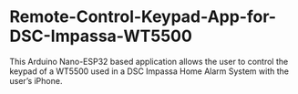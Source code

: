 # Remote-Control-Keypad-App-for-DSC-Impassa-WT5500
This Arduino Nano-ESP32 based application allows the user to control the keypad of a WT5500 used in a DSC Impassa Home Alarm System with the user’s iPhone.  

